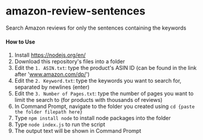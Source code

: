 # amazon-review-sentences
Search Amazon reviews for only the sentences containing the keywords


#### How to Use
1. Install https://nodejs.org/en/
2. Download this repository's files into a folder
3. Edit the `1. ASIN.txt`: type the product's ASIN ID (can be found in the link after 'www.amazon.com/dp/')
4. Edit the `2. Keyword.txt`: type the keywords you want to search for, separated by newlines (enter)
5. Edit the `3. Number of Pages.txt`: type the number of pages you want to limit the search to (for products with thousands of reviews)
6. In Command Prompt, navigate to the folder you created using `cd {paste the folder filepath here}`
7. Type `npm install node` to install node packages into the folder
8. Type `node index.js` to run the script
9. The output text will be shown in Command Prompt
